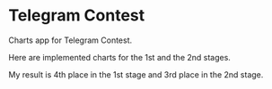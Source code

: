 # Telegram Contest

Charts app for Telegram Contest.  

Here are implemented charts for the 1st and the 2nd stages. 

My result is 4th place in the 1st stage and 3rd place in the 2nd stage.  
